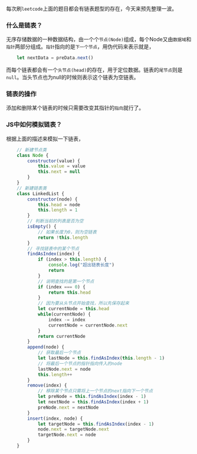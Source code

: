 每次刷`leetcode`上面的题目都会有链表题型的存在，今天来预先整理一波。

### 什么是链表？

无序存储数据的一种数据结构，由一个个`节点(Node)`组成，每个Node又由`数据域`和`指针`两部分组成。`指针`指向的是`下一个节点`，用伪代码来表示就是，

```js
    let nextData = preData.next()
```

而每个链表都会有一个`头节点(head)`的存在，用于定位数据。链表的`尾节点`则是`null`。当头节点也为null的时候则表示这个链表为空链表。

### 链表的操作

添加和删除某个链表的时候只需要改变其指针的`指向`就行了。

### JS中如何模拟链表？

根据上面的描述来模拟一下链表，

```js
    // 新建节点类
    class Node {
        constructor(value) {
            this.value = value
            this.next = null
        }
    }
    // 新建链表类
    class LinkedList {
        constructor(node) {
            this.head = node
            this.length = 1
        }
        // 判断当前的列表是否为空
        isEmpty() {
            // 如果长度为0，则为空链表
            return !this.length
        }
        // 寻找链表中的某个节点
        findAsIndex(index) {
            if (index > this.length) {
                console.log("超出链表长度")
                return
            }
            // 说明查找的是第一个节点
            if (index === 0) {
                return this.head
            }
            // 因为要从头节点开始查找，所以先保存起来
            let currentNode = this.head
            while(currentNode) {
                index -= index
                currentNode = currentNode.next
            }
            return currentNode
        }
        append(node) {
            // 获取最后一个节点
            let lastNode = this.findAsIndex(this.length - 1)
            // 将最后一个节点的指针指向传入的node
            lastNode.next = node
            this.length++
        }
        remove(index) {
            // 移除某个节点只需将上一个节点的next指向下一个节点
            let preNode = this.findAsIndex(index - 1)
            let nextNode = this.findAsIndex(index + 1)
            preNode.next = nextNode
        }
        insert(index, node) {
            let targetNode = this.findAsIndex(index - 1)
            node.next = targetNode.next
            targetNode.next = node
        }
    }
```